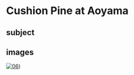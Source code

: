 # Cushion Pine at Aoyama

## subject

## images

[![06](https://upload.wikimedia.org/wikipedia/commons/thumb/c/cf/The_coast_of_seven_leages_in_Kamakura.jpg/290px-The_coast_of_seven_leages_in_Kamakura.jpg)](https://en.wikipedia.org/wiki/File:The_coast_of_seven_leages_in_Kamakura.jpg))
